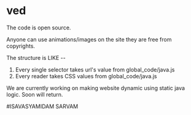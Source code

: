 # ved

The code is open source.

Anyone can use animations/images on the site they are free from copyrights.

The structure is LIKE --

1. Every single selector takes url's value from global_code/java.js
2. Every reader takes CSS values from global_code/java.js

We are currently working on making website dynamic using static java logic. Soon will return.

#ISAVASYAMIDAM SARVAM
